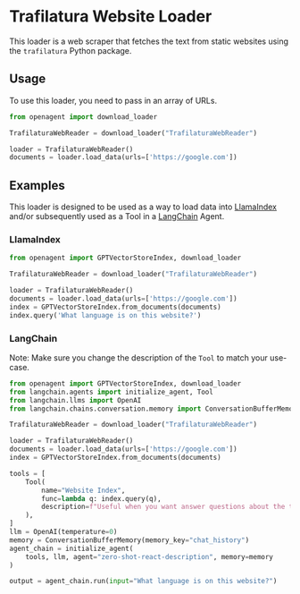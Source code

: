 # Trafilatura Website Loader

This loader is a web scraper that fetches the text from static websites using the `trafilatura` Python package.

## Usage

To use this loader, you need to pass in an array of URLs.

```python
from openagent import download_loader

TrafilaturaWebReader = download_loader("TrafilaturaWebReader")

loader = TrafilaturaWebReader()
documents = loader.load_data(urls=['https://google.com'])
```

## Examples

This loader is designed to be used as a way to load data into [LlamaIndex](https://github.com/jerryjliu/gpt_index/tree/main/gpt_index) and/or subsequently used as a Tool in a [LangChain](https://github.com/hwchase17/langchain) Agent.

### LlamaIndex

```python
from openagent import GPTVectorStoreIndex, download_loader

TrafilaturaWebReader = download_loader("TrafilaturaWebReader")

loader = TrafilaturaWebReader()
documents = loader.load_data(urls=['https://google.com'])
index = GPTVectorStoreIndex.from_documents(documents)
index.query('What language is on this website?')
```

### LangChain

Note: Make sure you change the description of the `Tool` to match your use-case.

```python
from openagent import GPTVectorStoreIndex, download_loader
from langchain.agents import initialize_agent, Tool
from langchain.llms import OpenAI
from langchain.chains.conversation.memory import ConversationBufferMemory

TrafilaturaWebReader = download_loader("TrafilaturaWebReader")

loader = TrafilaturaWebReader()
documents = loader.load_data(urls=['https://google.com'])
index = GPTVectorStoreIndex.from_documents(documents)

tools = [
    Tool(
        name="Website Index",
        func=lambda q: index.query(q),
        description=f"Useful when you want answer questions about the text on websites.",
    ),
]
llm = OpenAI(temperature=0)
memory = ConversationBufferMemory(memory_key="chat_history")
agent_chain = initialize_agent(
    tools, llm, agent="zero-shot-react-description", memory=memory
)

output = agent_chain.run(input="What language is on this website?")
```

